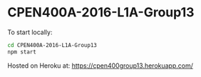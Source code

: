 # CPEN400A-2016-L1A-Group13

To start locally: 
```sh
cd CPEN400A-2016-L1A-Group13
npm start
```

Hosted on Heroku at: https://cpen400group13.herokuapp.com/
